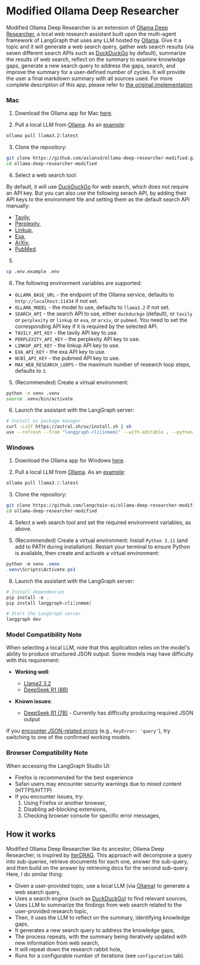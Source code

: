 # Modified Ollama Deep Researcher

Modified Ollama Deep Researcher is an extension of [Ollama Deep Researcher](https://github.com/langchain-ai/ollama-deep-researcher), a local web research assistant built upon the multi-agent framework of LangGraph that uses any LLM hosted by [Ollama](https://ollama.com/search). Give it a topic and it will generate a web search query, gather web search results (via seven different search APIs such as [DuckDuckGo](https://duckduckgo.com/) by default), summarize the results of web search, reflect on the summary to examine knowledge gaps, generate a new search query to address the gaps, search, and improve the summary for a user-defined number of cycles. It will provide the user a final markdown summary with all sources used. For more complete description of this app, please refer to [the original implementation](https://github.com/langchain-ai/ollama-deep-researcher)

### Mac

1. Download the Ollama app for Mac [here](https://ollama.com/download).

2. Pull a local LLM from [Ollama](https://ollama.com/search). As an [example](https://ollama.com/library/llama3.2:latest):

```bash
ollama pull llama3.2:latest
```

3. Clone the repository:

```bash
git clone https://github.com/aslansd/ollama-deep-researcher-modified.git
cd ollama-deep-researcher-modified
```

4. Select a web search tool:

By default, it will use [DuckDuckGo](https://duckduckgo.com/) for web search, which does not require an API key. But you can also use the following serach API, by adding their API keys to the environment file and setting them as the default search API manually:

  * [Tavily](https://tavily.com/),
  * [Perplexity](https://www.perplexity.ai/),
  * [Linkup](https://www.linkup.so/),
  * [Exa](https://exa.ai/),
  * [ArXiv](https://arxiv.org/),
  * [PubMed](https://pubmed.ncbi.nlm.nih.gov/).

5. 

```bash
cp .env.example .env
```

6. The following environment variables are supported:

  * `OLLAMA_BASE_URL` - the endpoint of the Ollama service, defaults to `http://localhost:11434` if not set. 
  * `OLLAMA_MODEL` - the model to use, defaults to `llama3.2` if not set.
  * `SEARCH_API` - the search API to use, either `duckduckgo` (default), or `tavily` or `perplexity` or `linkup` or `exa`, or `arxiv`, or `pubmed`. You need to set the corresponding API key if it is required by the selected API. 
  * `TAVILY_API_KEY` - the tavily API key to use.
  * `PERPLEXITY_API_KEY` - the perplexity API key to use.
  * `LINKUP_API_KEY` - the linkup API key to use.
  * `EXA_API_KEY` - the exa API key to use.
  * `NCBI_API_KEY` - the pubmed API key to use.
  * `MAX_WEB_RESEARCH_LOOPS` - the maximum number of research loop steps, defaults to `3`.

5. (Recommended) Create a virtual environment:

```bash
python -m venv .venv
source .venv/bin/activate
```

6. Launch the assistant with the LangGraph server:

```bash
# Install uv package manager
curl -LsSf https://astral.sh/uv/install.sh | sh
uvx --refresh --from "langgraph-cli[inmem]" --with-editable . --python 3.11 langgraph dev
```

### Windows

1. Download the Ollama app for Windows [here](https://ollama.com/download).

2. Pull a local LLM from [Ollama](https://ollama.com/search). As an [example](https://ollama.com/library/llama3.2:latest):

```powershell
ollama pull llama3.2:latest
```

3. Clone the repository:

```bash
git clone https://github.com/langchain-ai/ollama-deep-researcher-modified.git
cd ollama-deep-researcher-modified
```
 
4. Select a web search tool and set the required environment variables, as above.

5. (Recommended) Create a virtual environment: Install `Python 3.11` (and add to PATH during installation). Restart your terminal to ensure Python is available, then create and activate a virtual environment:

```powershell
python -m venv .venv
.venv\Scripts\Activate.ps1
```

6. Launch the assistant with the LangGraph server:

```powershell
# Install dependencies
pip install -e .
pip install langgraph-cli[inmem]

# Start the LangGraph server
langgraph dev
```

### Model Compatibility Note

When selecting a local LLM, note that this application relies on the model's ability to produce structured JSON output. Some models may have difficulty with this requirement:

- **Working well**: 
  - [Llama2 3.2](https://ollama.com/library/llama3.2)
  - [DeepSeek R1 (8B)](https://ollama.com/library/deepseek-r1:8b)
  
- **Known issues**:
  - [DeepSeek R1 (7B)](https://ollama.com/library/deepseek-llm:7b) - Currently has difficulty producing required JSON output
  
If you [encounter JSON-related errors](https://github.com/langchain-ai/ollama-deep-researcher/issues/18) (e.g., `KeyError: 'query'`), try switching to one of the confirmed working models.

### Browser Compatibility Note

When accessing the LangGraph Studio UI:
- Firefox is recommended for the best experience
- Safari users may encounter security warnings due to mixed content (HTTPS/HTTP)
- If you encounter issues, try:
  1. Using Firefox or another browser,
  2. Disabling ad-blocking extensions,
  3. Checking browser console for specific error messages,

## How it works

Modified Ollama Deep Researcher like its ancestor, Ollama Deep Researcher, is inspired by [IterDRAG](https://arxiv.org/html/2410.04343v1#:~:text=To%20tackle%20this%20issue%2C%20we,used%20to%20generate%20intermediate%20answers.). This approach will decompose a query into sub-queries, retrieve documents for each one, answer the sub-query, and then build on the answer by retrieving docs for the second sub-query. Here, I do similar thing:

- Given a user-provided topic, use a local LLM (via [Ollama](https://ollama.com/search)) to generate a web search query,
- Uses a search engine (such as [DuckDuckGo](https://duckduckgo.com/)) to find relevant sources,
- Uses LLM to summarize the findings from web search related to the user-provided research topic,
- Then, it uses the LLM to reflect on the summary, identifying knowledge gaps,
- It generates a new search query to address the knowledge gaps,
- The process repeats, with the summary being iteratively updated with new information from web search,
- It will repeat down the research rabbit hole,
- Runs for a configurable number of iterations (see `configuration` tab).